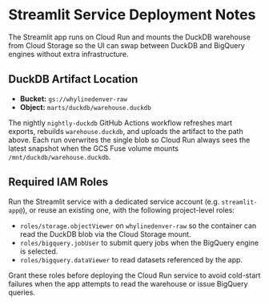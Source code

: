 # Streamlit Service Deployment Notes

The Streamlit app runs on Cloud Run and mounts the DuckDB warehouse from Cloud Storage
so the UI can swap between DuckDB and BigQuery engines without extra infrastructure.

## DuckDB Artifact Location

- **Bucket:** `gs://whylinedenver-raw`
- **Object:** `marts/duckdb/warehouse.duckdb`

The nightly `nightly-duckdb` GitHub Actions workflow refreshes mart exports, rebuilds
`warehouse.duckdb`, and uploads the artifact to the path above. Each run overwrites the
single blob so Cloud Run always sees the latest snapshot when the GCS Fuse volume mounts
`/mnt/duckdb/warehouse.duckdb`.

## Required IAM Roles

Run the Streamlit service with a dedicated service account (e.g. `streamlit-app@`), or
reuse an existing one, with the following project-level roles:

- `roles/storage.objectViewer` on `whylinedenver-raw` so the container can read the
  DuckDB blob via the Cloud Storage mount.
- `roles/bigquery.jobUser` to submit query jobs when the BigQuery engine is selected.
- `roles/bigquery.dataViewer` to read datasets referenced by the app.

Grant these roles before deploying the Cloud Run service to avoid cold-start failures
when the app attempts to read the warehouse or issue BigQuery queries.
